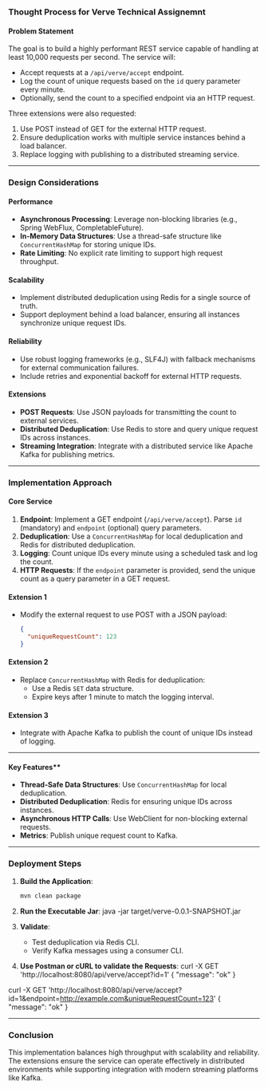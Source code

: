 ### Thought Process for Verve Technical Assignemnt

#### **Problem Statement**
The goal is to build a highly performant REST service capable of handling at least 10,000 requests per second. The service will:
- Accept requests at a `/api/verve/accept` endpoint.
- Log the count of unique requests based on the `id` query parameter every minute.
- Optionally, send the count to a specified endpoint via an HTTP request.

Three extensions were also requested:
1. Use POST instead of GET for the external HTTP request.
2. Ensure deduplication works with multiple service instances behind a load balancer.
3. Replace logging with publishing to a distributed streaming service.

---

### Design Considerations

#### **Performance**
- **Asynchronous Processing**: Leverage non-blocking libraries (e.g., Spring WebFlux, CompletableFuture).
- **In-Memory Data Structures**: Use a thread-safe structure like `ConcurrentHashMap` for storing unique IDs.
- **Rate Limiting**: No explicit rate limiting to support high request throughput.

#### **Scalability**
- Implement distributed deduplication using Redis for a single source of truth.
- Support deployment behind a load balancer, ensuring all instances synchronize unique request IDs.

#### **Reliability**
- Use robust logging frameworks (e.g., SLF4J) with fallback mechanisms for external communication failures.
- Include retries and exponential backoff for external HTTP requests.

#### **Extensions**
- **POST Requests**: Use JSON payloads for transmitting the count to external services.
- **Distributed Deduplication**: Use Redis to store and query unique request IDs across instances.
- **Streaming Integration**: Integrate with a distributed service like Apache Kafka for publishing metrics.

---

### **Implementation Approach**

#### **Core Service**
1. **Endpoint**: Implement a GET endpoint (`/api/verve/accept`). Parse `id` (mandatory) and `endpoint` (optional) query parameters.
2. **Deduplication**: Use a `ConcurrentHashMap` for local deduplication and Redis for distributed deduplication.
3. **Logging**: Count unique IDs every minute using a scheduled task and log the count.
4. **HTTP Requests**: If the `endpoint` parameter is provided, send the unique count as a query parameter in a GET request.

#### **Extension 1**
- Modify the external request to use POST with a JSON payload:
  ```json
  {
    "uniqueRequestCount": 123
  }
  ```

#### **Extension 2**
- Replace `ConcurrentHashMap` with Redis for deduplication:
  - Use a Redis `SET` data structure.
  - Expire keys after 1 minute to match the logging interval.

#### **Extension 3**
- Integrate with Apache Kafka to publish the count of unique IDs instead of logging.

---


#### Key Features**
- **Thread-Safe Data Structures**: Use `ConcurrentHashMap` for local deduplication.
- **Distributed Deduplication**: Redis for ensuring unique IDs across instances.
- **Asynchronous HTTP Calls**: Use WebClient for non-blocking external requests.
- **Metrics**: Publish unique request count to Kafka.

---

### **Deployment Steps**

1. **Build the Application**:
   ```bash
   mvn clean package
   ```

2. **Run the Executable Jar**:
java -jar target/verve-0.0.1-SNAPSHOT.jar

3. **Validate**:
   - Test deduplication via Redis CLI.
   - Verify Kafka messages using a consumer CLI.

4. **Use Postman or cURL to validate the Requests**:
curl -X GET 'http://localhost:8080/api/verve/accept?id=1'
{
    "message": "ok"
}

curl -X GET 'http://localhost:8080/api/verve/accept?id=1&endpoint=http://example.com&uniqueRequestCount=123'
{
    "message": "ok"
}

---

### **Conclusion**
This implementation balances high throughput with scalability and reliability. The extensions ensure the service can operate effectively in distributed environments while supporting integration with modern streaming platforms like Kafka.

